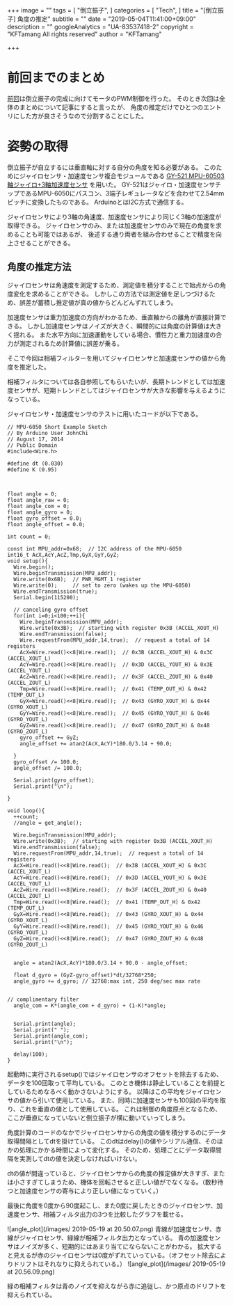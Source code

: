 +++
image = ""
tags = [
  "倒立振子",
]
categories = [
  "Tech",
]
title = "[倒立振子] 角度の推定"
subtitle = ""
date = "2019-05-04T11:41:00+09:00"
description = ""
googleAnalytics = "UA-83537418-2"
copyright = "KFTamang All rights reserved"
author = "KFTamang"

+++

# 前回までのまとめ

[前回](https://kftamang.github.io/post/inverse_pendulum_2)は倒立振子の完成に向けてモータのPWM制御を行った。
そのとき次回は全体のまとめについて記事にすると言ったが、
角度の推定だけでひとつのエントリにした方が良さそうなので分割することにした。

# 姿勢の取得

倒立振子が自立するには垂直軸に対する自分の角度を知る必要がある。
このためにジャイロセンサ・加速度センサ複合モジュールである
[GY-521 MPU-60503軸ジャイロ+3軸加速度センサ](https://www.amazon.co.jp/gp/product/B00K67X810/ref=ppx_yo_dt_b_search_asin_title?ie=UTF8&psc=1)
を用いた。
GY-521はジャイロ・加速度センサチップであるMPU-6050にパスコン、3端子レギュレータなどを合わせて2.54mmピッチに変換したものである。
ArduinoとはI2C方式で通信する。

ジャイロセンサにより3軸の角速度、加速度センサにより同じく3軸の加速度が取得できる。
ジャイロセンサのみ、または加速度センサのみで現在の角度を求めることも可能ではあるが、
後述する通り両者を組み合わせることで精度を向上させることができる。

## 角度の推定方法

ジャイロセンサは角速度を測定するため、測定値を積分することで始点からの角度変化を求めることができる。
しかしこの方法では測定値を足しつづけるため、誤差が蓄積し推定値が真の値からどんどんずれてしまう。

加速度センサは重力加速度の方向がわかるため、垂直軸からの離角が直接計算できる。
しかし加速度センサはノイズが大きく、瞬間的には角度の計算値は大きく揺れる。
また水平方向に加速運動をしている場合、慣性力と重力加速度の合力が測定されるため計算値に誤差が乗る。

そこで今回は相補フィルターを用いてジャイロセンサと加速度センサの値から角度を推定した。

相補フィルタについては各自参照してもらいたいが、長期トレンドとしては加速度センサが、短期トレンドとしてはジャイロセンサが大きな影響を与えるようになっている。

ジャイロセンサ・加速度センサのテストに用いたコードが以下である。

```gyro_test
// MPU-6050 Short Example Sketch
// By Arduino User JohnChi
// August 17, 2014
// Public Domain
#include<Wire.h>

#define dt (0.030)
#define K (0.95)



float angle = 0;
float angle_raw = 0;
float angle_com = 0;
float angle_gyro = 0;
float gyro_offset = 0.0;
float angle_offset = 0.0;

int count = 0;

const int MPU_addr=0x68;  // I2C address of the MPU-6050
int16_t AcX,AcY,AcZ,Tmp,GyX,GyY,GyZ;
void setup(){
  Wire.begin();
  Wire.beginTransmission(MPU_addr);
  Wire.write(0x6B);  // PWR_MGMT_1 register
  Wire.write(0);     // set to zero (wakes up the MPU-6050)
  Wire.endTransmission(true);
  Serial.begin(115200);

  // canceling gyro offset
  for(int i=0;i<100;++i){
    Wire.beginTransmission(MPU_addr);
    Wire.write(0x3B);  // starting with register 0x3B (ACCEL_XOUT_H)  
    Wire.endTransmission(false);
    Wire.requestFrom(MPU_addr,14,true);  // request a total of 14 registers
    AcX=Wire.read()<<8|Wire.read();  // 0x3B (ACCEL_XOUT_H) & 0x3C (ACCEL_XOUT_L)     
    AcY=Wire.read()<<8|Wire.read();  // 0x3D (ACCEL_YOUT_H) & 0x3E (ACCEL_YOUT_L)
    AcZ=Wire.read()<<8|Wire.read();  // 0x3F (ACCEL_ZOUT_H) & 0x40 (ACCEL_ZOUT_L)
    Tmp=Wire.read()<<8|Wire.read();  // 0x41 (TEMP_OUT_H) & 0x42 (TEMP_OUT_L)
    GyX=Wire.read()<<8|Wire.read();  // 0x43 (GYRO_XOUT_H) & 0x44 (GYRO_XOUT_L)
    GyY=Wire.read()<<8|Wire.read();  // 0x45 (GYRO_YOUT_H) & 0x46 (GYRO_YOUT_L)
    GyZ=Wire.read()<<8|Wire.read();  // 0x47 (GYRO_ZOUT_H) & 0x48 (GYRO_ZOUT_L)
    gyro_offset += GyZ;
    angle_offset += atan2(AcX,AcY)*180.0/3.14 + 90.0;
  
  }
  gyro_offset /= 100.0;
  angle_offset /= 100.0;
  
  Serial.print(gyro_offset);
  Serial.print("\n");
  
}

void loop(){
  ++count;  
  //angle = get_angle();

  Wire.beginTransmission(MPU_addr);
  Wire.write(0x3B);  // starting with register 0x3B (ACCEL_XOUT_H)
  Wire.endTransmission(false);
  Wire.requestFrom(MPU_addr,14,true);  // request a total of 14 registers
  AcX=Wire.read()<<8|Wire.read();  // 0x3B (ACCEL_XOUT_H) & 0x3C (ACCEL_XOUT_L)     
  AcY=Wire.read()<<8|Wire.read();  // 0x3D (ACCEL_YOUT_H) & 0x3E (ACCEL_YOUT_L)
  AcZ=Wire.read()<<8|Wire.read();  // 0x3F (ACCEL_ZOUT_H) & 0x40 (ACCEL_ZOUT_L)
  Tmp=Wire.read()<<8|Wire.read();  // 0x41 (TEMP_OUT_H) & 0x42 (TEMP_OUT_L)
  GyX=Wire.read()<<8|Wire.read();  // 0x43 (GYRO_XOUT_H) & 0x44 (GYRO_XOUT_L)
  GyY=Wire.read()<<8|Wire.read();  // 0x45 (GYRO_YOUT_H) & 0x46 (GYRO_YOUT_L)
  GyZ=Wire.read()<<8|Wire.read();  // 0x47 (GYRO_ZOUT_H) & 0x48 (GYRO_ZOUT_L)


  angle = atan2(AcX,AcY)*180.0/3.14 + 90.0 - angle_offset;

  float d_gyro = (GyZ-gyro_offset)*dt/32768*250; 
  angle_gyro += d_gyro; // 32768:max int, 250 deg/sec max rate
  
  
// complimentary filter 
  angle_com = K*(angle_com + d_gyro) + (1-K)*angle;


  Serial.print(angle);
  Serial.print(" ");
  Serial.print(angle_com);
  Serial.print("\n");

  delay(100);
}

```

起動時に実行されるsetup()ではジャイロセンサのオフセットを除去するため、
データを100回取って平均している。
このとき機体は静止していることを前提としているためなるべく動かさないようにする。
以降はこの平均をジャイロセンサの値から引いて使用している。
また、同時に加速度センサも100回の平均を取り、これを垂直の値として使用している。
これは制御の角度原点となるため、ここが垂直になっていないと倒立振子が横に動いていってしまう。


角度計算のコードのなかでジャイロセンサからの角度の値を積分するのにデータ取得間隔としてdtを掛けている。
このdtはdelay()の値やシリアル通信、そのほかの処理にかかる時間によって変化する。
そのため、処理ごとにデータ取得間隔を実測してdtの値を決定しなければいけない。

dtの値が間違っていると、ジャイロセンサからの角度の推定値が大きすぎ、または小さすぎてしまうため、機体を回転させると正しい値がでなくなる。（数秒待つと加速度センサの寄与により正しい値になっていく。）

最後に角度を0度から90度起こし、また0度に戻したときのジャイロセンサ、加速度センサ、相補フィルタ出力の3つを比較したグラフを載せる。


![angle_plot](/images/ 2019-05-19 at 20.50.07.png)
青線が加速度センサ、赤線がジャイロセンサ、緑線が相補フィルタ出力となっている。
青の加速度センサはノイズが多く、短期的にはあまり当てにならないことがわかる。
拡大すると見えるが赤のジャイロセンサは0度がずれていっている。（オフセット除去によりドリフトはそれなりに抑えられている。）
![angle_plot](/images/ 2019-05-19 at 20.56.09.png)

緑の相補フィルタは青のノイズを抑えながら赤に追従し、かつ原点のドリフトを抑えられている。



